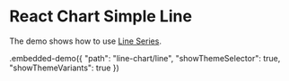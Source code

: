 # React Chart Simple Line

The demo shows how to use [Line Series](../../docs/reference/line-series.md).

.embedded-demo({ "path": "line-chart/line", "showThemeSelector": true, "showThemeVariants": true })
